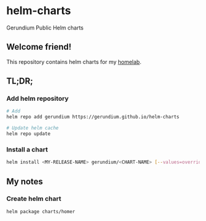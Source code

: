 # helm-charts
Gerundium Public Helm charts

## Welcome friend!

This repository contains helm charts for my [homelab](https://gerundium.github.io/).

## TL;DR;

### Add helm repository
```bash
# Add
helm repo add gerundium https://gerundium.github.io/helm-charts

# Update helm cache
helm repo update
```

### Install a chart
```bash
helm install <MY-RELEASE-NAME> gerundium/<CHART-NAME> [--values=overrides.yaml]
```

## My notes

### Create helm chart

```bash
helm package charts/homer
```